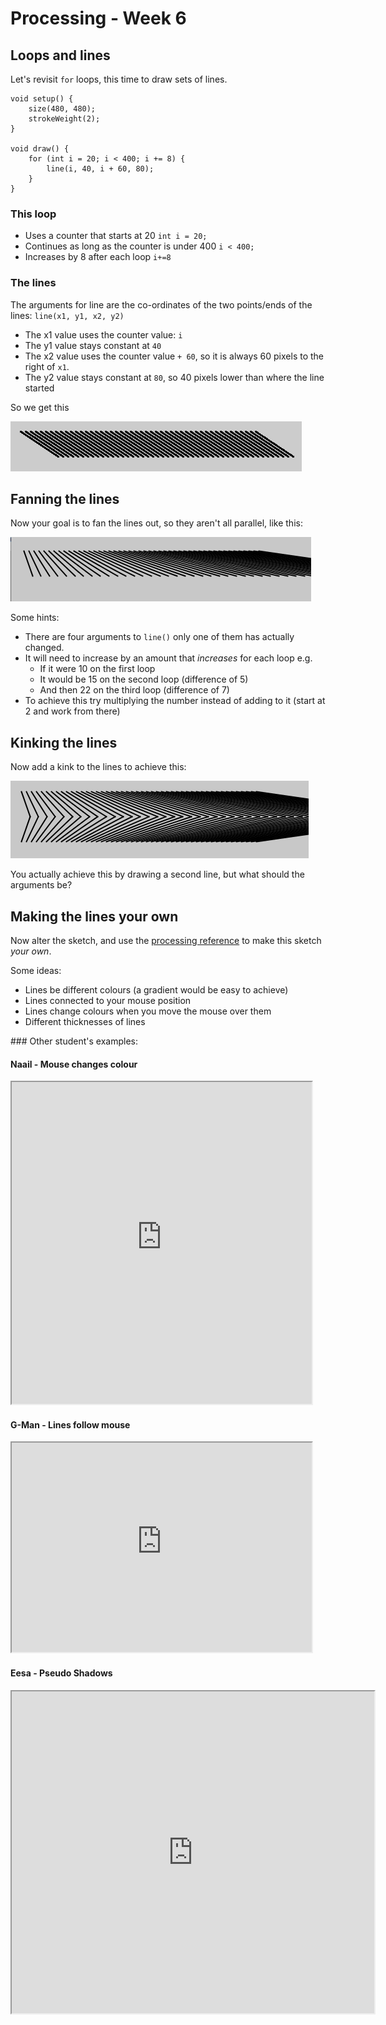 # Processing - Week 6

## Loops and lines

Let's revisit `for` loops, this time to draw sets of lines.

	void setup() {
		size(480, 480);
		strokeWeight(2);
	}

	void draw() {
		for (int i = 20; i < 400; i += 8) {
			line(i, 40, i + 60, 80);
		}
	}

### This loop 

- Uses a counter that starts at 20 `int i = 20;`
- Continues as long as the counter is under 400 `i < 400;`
- Increases by 8 after each loop `i+=8`

### The lines

The arguments for line are the co-ordinates of the two points/ends of the lines: `line(x1, y1, x2, y2)`

- The x1 value uses the counter value: `i`
- The y1 value stays constant at `40`
- The x2 value uses the counter value `+ 60`, so it is always 60 pixels to the right of `x1`.
- The y2 value stays constant at `80`, so 40 pixels lower than where the line started

So we get this



![](/worksheets/week6/images/lines1.png)

## Fanning the lines

Now your goal is to fan the lines out, so they aren't all parallel, like this:

![](/worksheets/week6/images/lines2.png)

Some hints:

- There are four arguments to `line()` only one of them has actually changed.
- It will need to increase by an amount that *increases* for each loop e.g.
	- If it were 10 on the first loop
	- It would be 15 on the second loop (difference of 5)
	- And then 22 on the third loop (difference of 7)
- To achieve this try multiplying the number instead of adding to it (start at 2 and work from there)

## Kinking the lines

Now add a kink to the lines to achieve this:

![](/worksheets/week6/images/lines3.png)

You actually achieve this by drawing a second line, but what should the arguments be?

## Making the lines your own

Now alter the sketch, and use the [processing reference](http://processingjs.org/reference/) to make this sketch *your own*. 

Some ideas:

- Lines be different colours (a gradient would be easy to achieve)
- Lines connected to your mouse position
- Lines change colours when you move the mouse over them
- Different thicknesses of lines

### Other student's examples:

#### Naail - Mouse changes colour

<iframe id='ifr' width='480' height='515' scrolling='no' style='background: url(http://clsb.processingtogether.com/static/img/jun09/pad/connectingbar.gif) no-repeat center 60px;' src='http://clsb.processingtogether.com/sp/pad/iframe/ro.9mwwbtBM2n2eja/rev.463?autostart=0'></iframe>

#### G-Man - Lines follow mouse

<iframe id='ifr' width='480' height='335' scrolling='no' style='background: url(http://clsb.processingtogether.com/static/img/jun09/pad/connectingbar.gif) no-repeat center 60px;' src='http://clsb.processingtogether.com/sp/pad/iframe/ro.9f6GiaNfwM2FEh/rev.163?autostart=0'></iframe>

#### Eesa - Pseudo Shadows

<iframe id='ifr' width='580' height='515' scrolling='no' style='background: url(http://clsb.processingtogether.com/static/img/jun09/pad/connectingbar.gif) no-repeat center 60px;' src='http://clsb.processingtogether.com/sp/pad/iframe/ro.9nWX-TvIM3r8N6/rev.408?autostart=0'></iframe>